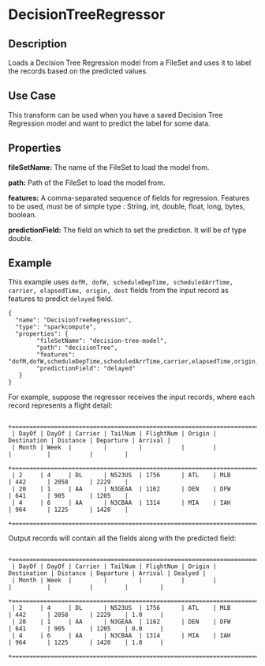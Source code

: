 # DecisionTreeRegressor


Description
-----------
Loads a Decision Tree Regression model from a FileSet and uses it to label the records based on the predicted values.

Use Case
--------
This transform can be used when you have a saved Decision Tree Regression model and want to predict the label for some
data.

Properties
----------
**fileSetName:** The name of the FileSet to load the model from.

**path:** Path of the FileSet to load the model from.

**features:** A comma-separated sequence of fields for regression. Features to be used, must be of simple type : String,
int, double, float, long, bytes, boolean.

**predictionField:** The field on which to set the prediction. It will be of type double.


Example
-------
This example uses ``dofM, dofW, scheduleDepTime, scheduledArrTime, carrier, elapsedTime, origin, dest`` fields from the
input record as features to predict ``delayed`` field.

    {
      "name": "DecisionTreeRegression",
      "type": "sparkcompute",
      "properties": {
            "fileSetName": "decision-tree-model",
            "path": "decisionTree",
            "features": "dofM,dofW,scheduleDepTime,scheduledArrTime,carrier,elapsedTime,origin,dest",
            "predictionField": "delayed"
       }
    }


For example, suppose the regressor receives the input records, where each record represents a flight detail:

     +=======================================================================================================+
     | DayOf | DayOf | Carrier | TailNum | FlightNum | Origin | Destination | Distance | Departure | Arrival |
     | Month | Week  |         |         |           |        |             |          |           |         |
     +=======================================================================================================+
     | 2     | 4     | DL      | N523US  | 1756      | ATL    | MLB         | 442      | 2058      | 2229    |
     | 20    | 1     | AA      | N3GEAA  | 1162      | DEN    | DFW         | 641      | 905       | 1205    |
     | 4     | 6     | AA      | N3CBAA  | 1314      | MIA    | IAH         | 964      | 1225      | 1420    |
     +=======================================================================================================+


Output records will contain all the fields along with the predicted field:

     +=================================================================================================================+
     | DayOf | DayOf | Carrier | TailNum | FlightNum | Origin | Destination | Distance | Departure | Arrival | Dealyed |
     | Month | Week  |         |         |           |        |             |          |           |         |         |
     +=================================================================================================================+
     | 2     | 4     | DL      | N523US  | 1756      | ATL    | MLB         | 442      | 2058      | 2229    | 1.0     |
     | 20    | 1     | AA      | N3GEAA  | 1162      | DEN    | DFW         | 641      | 905       | 1205    | 0.0     |
     | 4     | 6     | AA      | N3CBAA  | 1314      | MIA    | IAH         | 964      | 1225      | 1420    | 1.0     |
     +=================================================================================================================+